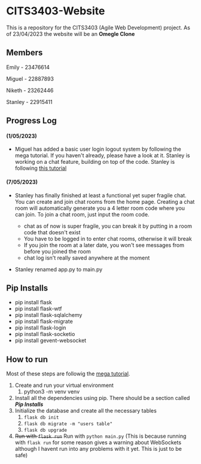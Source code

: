 # CITS3403-Website
This is a repository for the CITS3403 (Agile Web Development) project. As of 23/04/2023 the website will be an **Omegle Clone**

## Members
Emily   - 23476614

Miguel  - 22887893

Niketh  - 23262446

Stanley - 22915411

## Progress Log

#### **(1/05/2023)** 
- Miguel has added a basic user login logout system by following the mega tutorial. If you haven't already, please have a look at it. Stanley is working on a chat feature, building on top of the code. Stanley is following [this tutorial](https://www.youtube.com/watch?v=mkXdvs8H7TA)

#### **(7/05/2023)**
- Stanley has finally finished at least a functional yet super fragile chat. You can create and join chat rooms from the home page. Creating a chat room will automatically generate you a 4 letter room code where you can join. To join a chat room, just input the room code.
    - chat as of now is super fragile, you can break it by putting in a room code that doesn't exist
    - You have to be logged in to enter chat rooms, otherwise it will break
    - If you join the room at a later date, you won't see messages from before you joined the room
    - chat log isn't really saved anywhere at the moment

- Stanley renamed app.py to main.py

## Pip Installs
- pip install flask
- pip install flask-wtf
- pip install flask-sqlalchemy
- pip install flask-migrate
- pip install flask-login
- pip install flask-socketio
- pip install gevent-websocket


## How to run
Most of these steps are followig the [mega tutorial](https://blog.miguelgrinberg.com/post/the-flask-mega-tutorial-part-i-hello-world).
1. Create and run your virtual environment
    1. python3 -m venv venv
2. Install all the dependencies using pip. There should be a section called ***Pip Installs***
3. Initialize the database and create all the necessary tables
    1. `flask db init`
    2. `flask db migrate -m "users table"`
    3. `flask db upgrade`
4. ~~Run with `flask run`~~ Run with `python main.py` (This is because running with `flask run` for some reason gives a warning about WebSockets although I havent run into any problems with it yet. This is just to be safe)
